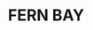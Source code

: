 ---
lastmod: '2025-04-06T06:05:20+00:00'
latitude: -32.879469
layout: suburb
longitude: 151.80174
postcode: '2295'
state: NSW
title: FERN BAY
url: /nsw/fern-bay/
---
